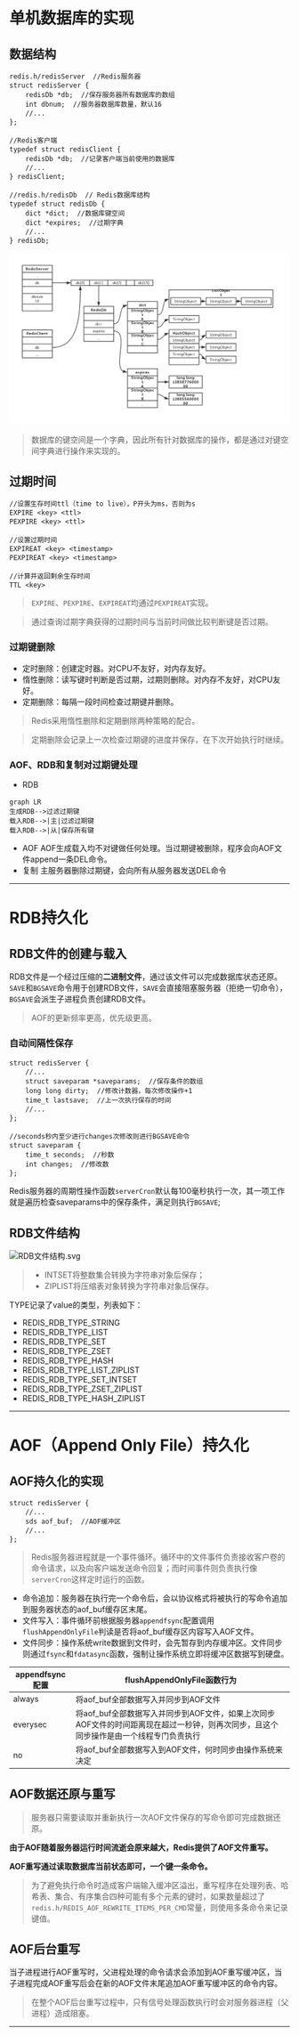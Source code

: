 # 单机数据库的实现
## 数据结构
```
redis.h/redisServer  //Redis服务器
struct redisServer {
    redisDb *db;  //保存服务器所有数据库的数组
    int dbnum;  //服务器数据库数量，默认16
    //...
};

//Redis客户端
typedef struct redisClient {
    redisDb *db;  //记录客户端当前使用的数据库
    //...
} redisClient;

//redis.h/redisDb  // Redis数据库结构
typedef struct redisDb {
    dict *dict;  //数据库键空间
    dict *expires;  //过期字典
    //...
} redisDb;
```
![Redis整体结构图.jpg](../pic/Redis整体结构图.jpg)
>数据库的键空间是一个字典，因此所有针对数据库的操作，都是通过对键空间字典进行操作来实现的。
## 过期时间
```
//设置生存时间ttl（time to live），P开头为ms，否则为s
EXPIRE <key> <ttl>
PEXPIRE <key> <ttl>

//设置过期时间
EXPIREAT <key> <timestamp>
PEXPIREAT <key> <timestamp>

//计算并返回剩余生存时间
TTL <key>
```
>```EXPIRE```、```PEXPIRE```、```EXPIREAT```均通过```PEXPIREAT```实现。

>通过查询过期字典获得的过期时间与当前时间做比较判断键是否过期。
### 过期键删除
- 定时删除：创建定时器。对CPU不友好，对内存友好。
- 惰性删除：读写键时判断是否过期，过期则删除。对内存不友好，对CPU友好。
- 定期删除：每隔一段时间检查过期键并删除。
>Redis采用惰性删除和定期删除两种策略的配合。

>定期删除会记录上一次检查过期键的进度并保存，在下次开始执行时继续。
### AOF、RDB和复制对过期键处理
- RDB
```mermaid
graph LR
生成RDB-->过滤过期键
载入RDB-->|主|过滤过期键
载入RDB-->|从|保存所有键
```
-  AOF
AOF生成载入均不对键做任何处理。当过期键被删除，程序会向AOF文件append一条DEL命令。
- 复制
主服务器删除过期键，会向所有从服务器发送DEL命令

---

# RDB持久化
## RDB文件的创建与载入
RDB文件是一个经过压缩的**二进制文件**，通过该文件可以完成数据库状态还原。
```SAVE```和```BGSAVE```命令用于创建RDB文件，```SAVE```会直接阻塞服务器（拒绝一切命令），```BGSAVE```会派生子进程负责创建RDB文件。
>AOF的更新频率更高，优先级更高。

### 自动间隔性保存
```
struct redisServer {
    //...
    struct saveparam *saveparams;  //保存条件的数组
    long long dirty;  //修改计数器，每次修改操作+1
    time_t lastsave;  //上一次执行保存的时间
    //...
};

//seconds秒内至少进行changes次修改则进行BGSAVE命令
struct saveparam {
    time_t seconds;  //秒数
    int changes;  //修改数
};
```
Redis服务器的周期性操作函数```serverCron```默认每100毫秒执行一次，其一项工作就是遍历检查saveparams中的保存条件，满足则执行```BGSAVE```;
## RDB文件结构
![RDB文件结构.svg](../pic/RDB文件结构.svg)
>- INTSET将整数集合转换为字符串对象后保存；
>- ZIPLIST将压缩表对象转换为字符串对象后保存。

TYPE记录了value的类型，列表如下：
- REDIS_RDB_TYPE_STRING
- REDIS_RDB_TYPE_LIST
- REDIS_RDB_TYPE_SET
- REDIS_RDB_TYPE_ZSET
- REDIS_RDB_TYPE_HASH
- REDIS_RDB_TYPE_LIST_ZIPLIST
- REDIS_RDB_TYPE_SET_INTSET
- REDIS_RDB_TYPE_ZSET_ZIPLIST
- REDIS_RDB_TYPE_HASH_ZIPLIST

---

# AOF（Append Only File）持久化
## AOF持久化的实现
```
struct redisServer {
    //...
    sds aof_buf;  //AOF缓冲区
    //...
};
```
>Redis服务器进程就是一个事件循环。循环中的文件事件负责接收客户卷的命令请求，以及向客户端发送命令回复；而时间事件则负责执行像```serverCron```这样定时运行的函数。
- 命令追加：服务器在执行完一个命令后，会以协议格式将被执行的写命令追加到服务器状态的aof_buf缓存区末尾。
- 文件写入：事件循环前根据服务器```appendfsync```配置调用```flushAppendOnlyFile```判读是否将aof_buf缓存区内容写入AOF文件。
- 文件同步：操作系统write数据到文件时，会先暂存到内存缓冲区。文件同步则通过```fsync```和```fdatasync```函数，强制让操作系统立即将缓冲区数据写到硬盘。

|appendfsync配置|flushAppendOnlyFile函数行为|
|-|-|
|always|将aof_buf全部数据写入并同步到AOF文件|
|everysec|将aof_buf全部数据写入并同步到AOF文件，如果上次同步AOF文件的时间距离现在超过一秒钟，则再次同步，且这个同步操作是由一个线程专门负责执行|
|no|将aof_buf全部数据写入到AOF文件，何时同步由操作系统来决定|
## AOF数据还原与重写
>服务器只需要读取并重新执行一次AOF文件保存的写命令即可完成数据还原。

**由于AOF随着服务器运行时间流逝会原来越大，Redis提供了AOF文件重写。**

**AOF重写通过读取数据库当前状态即可，一个键一条命令。**
>为了避免执行命令时造成客户端输入缓冲区溢出，重写程序在处理列表、哈希表、集合、有序集合四种可能有多个元素的键时，如果数量超过了```redis.h/REDIS_AOF_REWRITE_ITEMS_PER_CMD```常量，则使用多条命令来记录键值。
## AOF后台重写
当子进程进行AOF重写时，父进程处理的命令请求会添加到AOF重写缓冲区，当子进程完成AOF重写后会在新的AOF文件末尾追加AOF重写缓冲区的命令内容。
>在整个AOF后台重写过程中，只有信号处理函数执行时会对服务器进程（父进程）造成阻塞。

---
